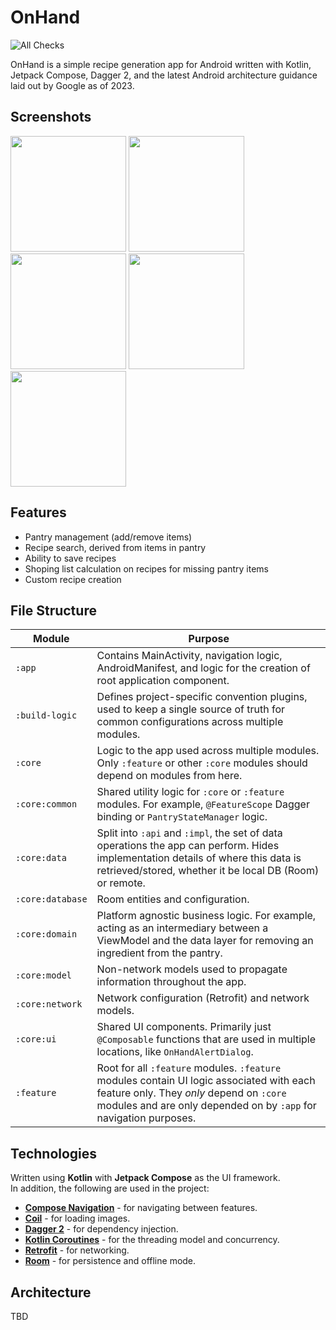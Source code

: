 # OnHand

![All Checks](https://github.com/tboulevard/OnHand/actions/workflows/build.yaml/badge.svg)

OnHand is a simple recipe generation app for Android written with Kotlin, Jetpack Compose, Dagger 2, and the latest Android architecture guidance laid out by Google as of 2023.

## Screenshots

<img src="https://github.com/tboulevard/OnHand/assets/5940570/2005ad20-add4-409b-aca1-b6e710b53042" width="185"/>
<img src="https://github.com/tboulevard/OnHand/assets/5940570/91e0b5b4-ec58-40b1-82d6-61c0b5c5d85c" width="185"/> 
<img src="https://github.com/tboulevard/OnHand/assets/5940570/af5126cf-9ffe-4708-aa5e-8a1f5b3346e2" width="185"/>
<img src="https://github.com/tboulevard/OnHand/assets/5940570/b071ffd4-0bd7-404d-a234-ceebc8f96b22" width="185"/>
<img src="https://github.com/tboulevard/OnHand/assets/5940570/bd6fd7e0-30f7-4f62-937a-4cd36f262965" width="185"/>

## Features

- Pantry management (add/remove items)
- Recipe search, derived from items in pantry
- Ability to save recipes
- Shoping list calculation on recipes for missing pantry items
- Custom recipe creation

## File Structure

| Module                |Purpose                  |
|-----------------------|---------------------------|
|	`:app` | Contains MainActivity, navigation logic, AndroidManifest, and logic for the creation of root application component.          |
|	`:build-logic` | Defines project-specific convention plugins, used to keep a single source of truth for common configurations across multiple modules.           |
|	`:core`| Logic to the app used across multiple modules. Only `:feature` or other `:core` modules should depend on modules from here. |
|	`:core:common`| Shared utility logic for `:core` or `:feature` modules. For example, `@FeatureScope` Dagger binding or `PantryStateManager` logic. |
|	`:core:data`| Split into `:api` and `:impl`, the set of data operations the app can perform. Hides implementation details of where this data is retrieved/stored, whether it be local DB (Room) or remote. |
|	`:core:database`| Room entities and configuration. |
|	`:core:domain`| Platform agnostic business logic. For example, acting as an intermediary between a ViewModel and the data layer for removing an ingredient from the pantry. |
|	`:core:model`| Non-network models used to propagate information throughout the app. |
|	`:core:network`| Network configuration (Retrofit) and network models. |
|	`:core:ui`| Shared UI components. Primarily just `@Composable` functions that are used in multiple locations, like `OnHandAlertDialog`.|
|	`:feature`|Root for all `:feature` modules. `:feature` modules contain UI logic associated with each feature only. They _only_ depend on `:core` modules and are only depended on by `:app` for navigation purposes.            |

## Technologies

Written using  **Kotlin**  with  **Jetpack Compose**  as the UI framework.  
In addition, the following are used in the project:

- [**Compose Navigation**](https://developer.android.com/jetpack/compose/navigation)  - for navigating between features.
- [**Coil**](https://coil-kt.github.io/coil/)  - for loading images.
- [**Dagger 2**](https://dagger.dev/)  - for dependency injection.  
- [**Kotlin Coroutines**](https://kotlinlang.org/docs/coroutines-overview.html)  - for the threading model and concurrency.
- [**Retrofit**](https://square.github.io/retrofit/)  - for networking.
- [**Room**](https://developer.android.com/training/data-storage/room)  - for persistence and offline mode.

## Architecture

TBD
